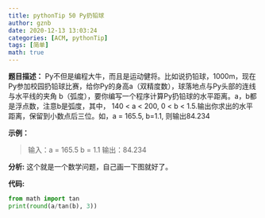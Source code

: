 ```yaml
---
title: pythonTip 50 Py扔铅球
author: gznb
date: 2020-12-13 13:03:24
categories: [ACM, pythonTip]
tags: [简单]
math: true
---
```


**题目描述：**
Py不但是编程大牛，而且是运动健将。比如说扔铅球，1000m，现在Py参加校园扔铅球比赛，给你Py的身高a（双精度数），球落地点与Py头部的连线与水平线的夹角 b（弧度），要你编写一个程序计算Py扔铅球的水平距离。a，b都是浮点数，注意b是弧度，其中， 140 < a < 200,  0 < b < 1.5.输出你求出的水平距离，保留到小数点后三位。如，a = 165.5, b=1.1, 则输出84.234



**示例：**

> 输入：a = 165.5 b = 1.1
> 输出：84.234



**分析:**
这个就是一个数学问题，自己画一下图就好了。



**代码:**
```python
from math import tan
print(round(a/tan(b), 3))
```
